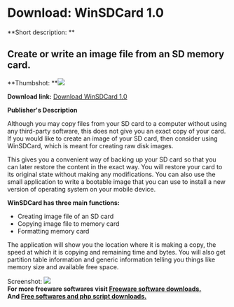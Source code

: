 # Download: WinSDCard 1.0

**Short description: **

## Create or write an image file from an SD memory card.

  
**Thumbshot: **![](http://www.freewarefiles.com/screenshot/winsdcard_md.jpg)   
  
**Download link:** [Download WinSDCard 1.0](http://freesoftwares.boysofts.com/WinSDCard_program_97662.html)  
  

**Publisher's Description**  
  

Although you may copy files from your SD card to a computer without using any
third-party software, this does not give you an exact copy of your card. If
you would like to create an image of your SD card, then consider using
WinSDCard, which is meant for creating raw disk images.

This gives you a convenient way of backing up your SD card so that you can
later restore the content in the exact way. You will restore your card to its
original state without making any modifications. You can also use the small
application to write a bootable image that you can use to install a new
version of operating system on your mobile device.

**WinSDCard has three main functions:**

  * Creating image file of an SD card 
  * Copying image file to memory card 
  * Formatting memory card 

The application will show you the location where it is making a copy, the
speed at which it is copying and remaining time and bytes. You will also get
partition table information and generic information telling you things like
memory size and available free space.

  
  
Screenshot: ![](http://www.freewarefiles.com/screenshot/winsdcard.jpg)  
**For more freeware softwares visit [Freeware software downloads.](http://freesoftwares.boysofts.com/)**   
**And [Free softwares and php script downloads.](http://www.boysofts.com/)**

